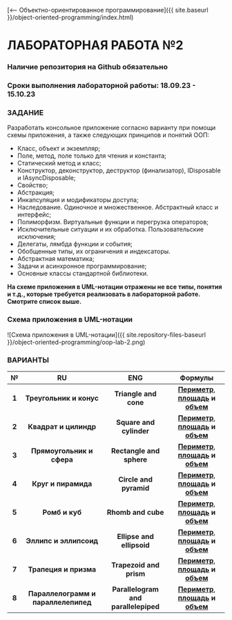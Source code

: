 [⟵ Объектно-ориентированное программирование]({{ site.baseurl }}/object-oriented-programming/index.html)

# **ЛАБОРАТОРНАЯ РАБОТА №2**

### **Наличие репозитория на Github обязательно**

### **Сроки выполнения лабораторной работы: 18.09.23 - 15.10.23**

### **ЗАДАНИЕ**

Разработать консольное приложение согласно варианту при помощи схемы приложения, а также следующих принципов и понятий ООП:
*	Класс, объект и экземпляр;
*	Поле, метод, поле только для чтения и константа;
*	Статический метод и класс;
*	Конструктор, деконструктор, деструктор (финализатор), IDisposable и IAsyncDisposable;
*	Свойство;
*	Абстракция;
*	Инкапсуляция и модификаторы доступа;
*	Наследование. Одиночное и множественное. Абстрактный класс и интерфейс;
*	Полиморфизм. Виртуальные функции и перегрузка операторов;
*	Исключительные ситуации и их обработка. Пользовательские исключения;
*	Делегаты, лямбда функции и события;
*	Обобщенные типы, их ограничения и индексаторы.
*   Абстрактная математика;
*	Задачи и асинхронное программирование;
*   Основные классы стандартной библиотеки.

**На схеме приложения в UML-нотации отражены не все типы, понятия и т.д., которые требуется реализовать в лабораторной работе. Смотрите список выше.**

### **Схема приложения в UML-нотации**

![Схема приложения в UML-нотации]({{ site.repository-files-baseurl }}/object-oriented-programming/oop-lab-2.png)

### **ВАРИАНТЫ**

| № | RU | ENG | Формулы |
|:-:|:-:|:-:|:-:|
| **1** | **Треугольник и конус** | **Triangle and cone** | [**Периметр**](https://ru.onlinemschool.com/math/assistance/figures_perimeter/triangle), [**площадь**](https://ru.onlinemschool.com/math/assistance/figures_area/triangle) **и** [**объем**](https://ru.onlinemschool.com/math/assistance/figures_volume/cone) |
| **2** | **Квадрат и цилиндр** | **Square  and cylinder** | [**Периметр**](https://ru.onlinemschool.com/math/assistance/figures_perimeter/square), [**площадь**](https://ru.onlinemschool.com/math/assistance/figures_area/square) **и** [**объем**](https://ru.onlinemschool.com/math/assistance/figures_volume/cylinder) |
| **3** | **Прямоугольник и сфера** | **Rectangle and sphere** | [**Периметр**](https://ru.onlinemschool.com/math/assistance/figures_perimeter/rectangle), [**площадь**](https://ru.onlinemschool.com/math/assistance/figures_area/rectangle1) **и** [**объем**](https://ru.onlinemschool.com/math/assistance/figures_volume/sphere) |
| **4** | **Круг и пирамида** | **Circle and pyramid** | [**Периметр**](https://ru.onlinemschool.com/math/assistance/figures_perimeter/circle), [**площадь**](https://ru.onlinemschool.com/math/assistance/figures_area/circle) **и** [**объем**](https://ru.onlinemschool.com/math/assistance/figures_volume/pyramid) |
| **5** | **Ромб и куб** | **Rhomb and cube** | [**Периметр**](https://ru.onlinemschool.com/math/assistance/figures_perimeter/diamond), [**площадь**](https://ru.onlinemschool.com/math/assistance/figures_area/diamond) **и** [**объем**](https://ru.onlinemschool.com/math/assistance/figures_volume/cube) |
| **6** | **Эллипс и эллипсоид** | **Ellipse and ellipsoid** | [**Периметр**](https://www.webmath.ru/poleznoe/formules_15_12.php), [**площадь**](https://ru.onlinemschool.com/math/assistance/figures_area/ovals) **и** [**объем**](https://geleot.ru/education/math/geometry/volume/ellipsoid) |
| **7** | **Трапеция и призма** | **Trapezoid and prism** | [**Периметр**](https://ru.onlinemschool.com/math/assistance/figures_perimeter/trapezium), [**площадь**](https://ru.onlinemschool.com/math/assistance/figures_area/trapezium) **и** [**объем**](https://ru.onlinemschool.com/math/assistance/figures_volume/prism) |
| **8** | **Параллелограмм и параллелепипед** | **Parallelogram and parallelepiped** | [**Периметр**](https://ru.onlinemschool.com/math/assistance/figures_perimeter/parallelogram), [**площадь**](https://ru.onlinemschool.com/math/assistance/figures_area/parallelogram) **и** [**объем**](https://ru.onlinemschool.com/math/assistance/figures_volume/parallelepiped) |
